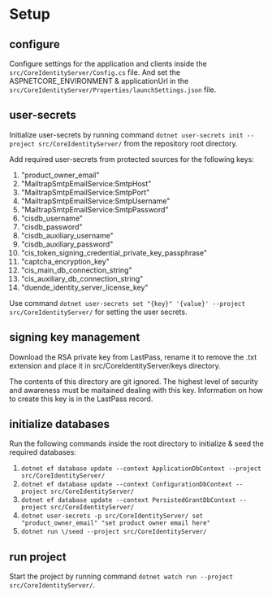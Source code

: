 # Setup

## configure

Configure settings for the application and clients inside the `src/CoreIdentityServer/Config.cs` file. And set the ASPNETCORE_ENVIRONMENT & applicationUrl in the `src/CoreIdentityServer/Properties/launchSettings.json` file.

## user-secrets

Initialize user-secrets by running command `dotnet user-secrets init --project src/CoreIdentityServer/` from the repository root directory.

Add required user-secrets from protected sources for the following keys:

1. "product_owner_email"
2. "MailtrapSmtpEmailService:SmtpHost"
3. "MailtrapSmtpEmailService:SmtpPort"
4. "MailtrapSmtpEmailService:SmtpUsername"
5. "MailtrapSmtpEmailService:SmtpPassword"
6. "cisdb_username"
7. "cisdb_password"
8. "cisdb_auxiliary_username"
9. "cisdb_auxiliary_password"
10. "cis_token_signing_credential_private_key_passphrase"
11. "captcha_encryption_key"
12. "cis_main_db_connection_string"
13. "cis_auxiliary_db_connection_string"
14. "duende_identity_server_license_key"

Use command `dotnet user-secrets set "{key}" '{value}' --project src/CoreIdentityServer/` for setting the user secrets.

## signing key management

Download the RSA private key from LastPass, rename it to remove the .txt extension and place it in src/CoreIdentityServer/keys directory.

The contents of this directory are git ignored. The highest level of security and awareness must be maitained dealing with this key. Information on how to create this key is in the LastPass record.

## initialize databases

Run the following commands inside the root directory to initialize & seed the required databases:

1. `dotnet ef database update --context ApplicationDbContext --project src/CoreIdentityServer/`
2. `dotnet ef database update --context ConfigurationDbContext --project src/CoreIdentityServer/`
3. `dotnet ef database update --context PersistedGrantDbContext --project src/CoreIdentityServer/`
4. `dotnet user-secrets -p src/CoreIdentityServer/ set "product_owner_email" "set product owner email here"`
4. `dotnet run \/seed --project src/CoreIdentityServer/`

## run project

Start the project by running command `dotnet watch run --project src/CoreIdentityServer/`.
 